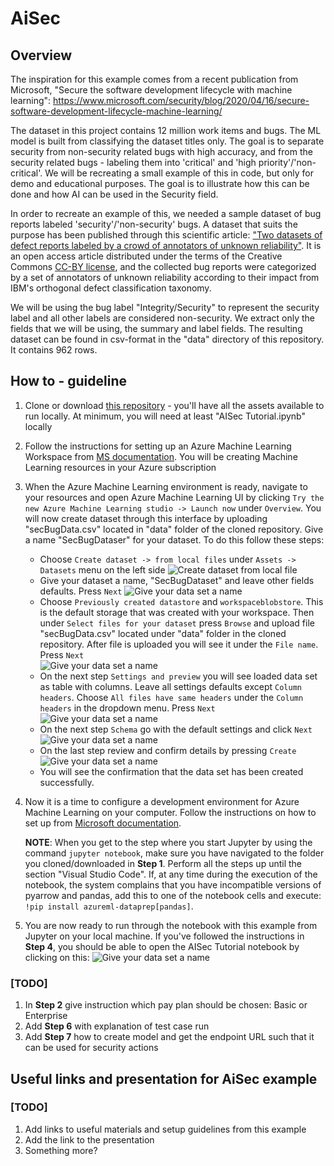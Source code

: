 # AiSec

## Overview

The inspiration for this example comes from a recent publication from Microsoft, "Secure the software development lifecycle with machine learning":
https://www.microsoft.com/security/blog/2020/04/16/secure-software-development-lifecycle-machine-learning/  

The dataset in this project contains 12 million work items and bugs. The ML model is built from classifying the dataset titles only. The goal is to separate security from non-security related bugs with high accuracy, and from the security related bugs - labeling them into 'critical' and 'high priority'/'non-critical'. We will be recreating a small example of this in code, but only for demo and educational purposes. The goal is to illustrate how this can be done and how AI can be used in the Security field. 

In order to recreate an example of this, we needed a sample dataset of bug reports labeled 'security'/'non-security' bugs. A dataset that suits the purpose has been published through this scientific article: ["Two datasets of defect reports labeled by a crowd of annotators of unknown reliability"](https://www.sciencedirect.com/science/article/pii/S2352340918303226). It is an open access article distributed under the terms of the Creative Commons [CC-BY license](https://creativecommons.org/licenses/by/4.0/), and the collected bug reports were categorized by a set of annotators of unknown reliability according to their impact from IBM's orthogonal defect classification taxonomy. 

We will be using the bug label "Integrity/Security" to represent the security label and all other labels are considered non-security. We extract only the fields that we will be using, the summary and label fields. The resulting dataset can be found in csv-format in the "data" directory of this repository. It contains 962 rows. 


## How to - guideline

1. Clone or download [this repository](https://github.com/cecilidw/aisec) - you'll have all the assets available to run locally. At minimum, you will need at least "AISec Tutorial.ipynb" locally
2. Follow the instructions for setting up an Azure Machine Learning Workspace from [MS documentation](https://docs.microsoft.com/en-us/azure/machine-learning/how-to-manage-workspace). You will be creating Machine Learning resources in your Azure subscription 
3. When the Azure Machine Learning environment is ready, navigate to your resources and open Azure Machine Learning UI by clicking `Try the new Azure Machine Learning studio -> Launch now` under `Overview`. You will now create dataset through this interface by uploading "secBugData.csv" located in "data" folder of the cloned repository. Give a name "SecBugDataser" for your dataset. To do this follow these steps:
     * Choose `Create dataset -> from local files` under `Assets -> Datasets` menu on the left side
     ![Create dataset from local file](docs/images/createdataset0.jpg)
     * Give your dataset a name, "SecBugDataset" and leave other fields defaults. Press `Next`
     ![Give your data set a name](docs/images/createdataset1.jpg)
     * Choose `Previously created datastore` and `workspaceblobstore`. This is the default storage that was created with your workspace. Then under `Select files for your dataset` press `Browse` and upload file "secBugData.csv" located under "data" folder in the cloned repository. After file is uploaded you will see it under the `File name`. Press `Next`  
     ![Give your data set a name](docs/images/createdataset2.jpg)
     * On the next step `Settings and preview` you will see loaded data set as table with columns. Leave all settings defaults except `Column headers`. Choose `All files have same headers` under the `Column headers` in the dropdown menu. Press `Next`
     ![Give your data set a name](docs/images/createdataset3.jpg)
     * On the next step `Schema` go with the default settings and click `Next`
     ![Give your data set a name](docs/images/createdataset4.jpg)
     * On the last step review and confirm details by pressing `Create`
     ![Give your data set a name](docs/images/createdataset5.jpg)
     * You will see the confirmation that the data set has been created successfully.

4. Now it is a time to configure a development environment for Azure Machine Learning on your computer. Follow the instructions on how to set up from [Microsoft documentation](https://docs.microsoft.com/en-us/azure/machine-learning/how-to-configure-environment#local). 
   
   **NOTE**: When you get to the step where you start Jupyter by using the command `jupyter notebook`, make sure you have navigated to the folder you cloned/downloaded in **Step 1**. Perform all the steps up until the section "Visual Studio Code". If, at any time during the execution of the notebook, the system complains that you have incompatible versions of pyarrow and pandas, add this to one of the notebook cells and execute: `!pip install azureml-dataprep[pandas]`.

5. You are now ready to run through the notebook with this example from Jupyter on your local machine. If you've followed the instructions in **Step 4**, you should be able to open the AISec Tutorial notebook by clicking on this:
![Give your data set a name](docs/images/runTutorialFromJupyter.jpg)

### [TODO]

1. In **Step 2** give instruction which pay plan should be chosen: Basic or Enterprise
2. Add **Step 6** with explanation of test case run
3. Add **Step 7** how to create model and get the endpoint URL such that it can be used for security actions

## Useful links and presentation for AiSec example

### [TODO]
1. Add links to useful materials and setup guidelines from this example
2. Add the link to the presentation
3. Something more?

